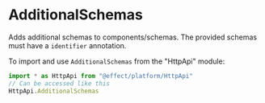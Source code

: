 # AdditionalSchemas

Adds additional schemas to components/schemas.
The provided schemas must have a `identifier` annotation.

To import and use `AdditionalSchemas` from the "HttpApi" module:

```ts
import * as HttpApi from "@effect/platform/HttpApi"
// Can be accessed like this
HttpApi.AdditionalSchemas
```

